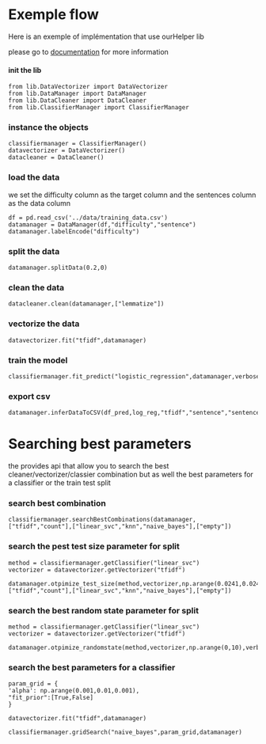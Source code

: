 # Exemple flow
<p>Here is an exemple of implémentation that use ourHelper lib</p>
please go to <a href="documentation.md">documentation</a> for more information

#### init the lib
    from lib.DataVectorizer import DataVectorizer
    from lib.DataManager import DataManager
    from lib.DataCleaner import DataCleaner
    from lib.ClassifierManager import ClassifierManager

### instance the objects
    classifiermanager = ClassifierManager()
    datavectorizer = DataVectorizer()
    datacleaner = DataCleaner()

### load the data
we set the difficulty column as the target column
and the sentences column as the data column

    df = pd.read_csv('../data/training_data.csv')
    datamanager = DataManager(df,"difficulty","sentence")
    datamanager.labelEncode("difficulty")

### split the data
    datamanager.splitData(0.2,0)

### clean the data
    datacleaner.clean(datamanager,["lemmatize"])

### vectorize the data
    datavectorizer.fit("tfidf",datamanager)

### train the model
    classifiermanager.fit_predict("logistic_regression",datamanager,verbose=True)

### export csv
    datamanager.inferDataToCSV(df_pred,log_reg,"tfidf","sentence","sentence","result")

# Searching best parameters
the provides api that allow you to search the 
best cleaner/vectorizer/classier combination but as well 
the best parameters for a classifier or the train
test split

### search best combination

    classifiermanager.searchBestCombinations(datamanager,["tfidf","count"],["linear_svc","knn","naive_bayes"],["empty"])

### search the pest test size parameter for split

    method = classifiermanager.getClassifier("linear_svc")
    vectorizer = datavectorizer.getVectorizer("tfidf")
    
    datamanager.otpimize_test_size(method,vectorizer,np.arange(0.0241,0.0242,0.00001),verbose=True)classifiermanager.searchBestTestSize(datamanager,["tfidf","count"],["linear_svc","knn","naive_bayes"],["empty"])

### search the best random state parameter for split

    method = classifiermanager.getClassifier("linear_svc")
    vectorizer = datavectorizer.getVectorizer("tfidf")
    
    datamanager.otpimize_randomstate(method,vectorizer,np.arange(0,10),verbose=True,test_size=0.024169999999999997)

### search the best parameters for a classifier

    param_grid = {
    'alpha': np.arange(0.001,0.01,0.001),
    "fit_prior":[True,False]
    }

    datavectorizer.fit("tfidf",datamanager)
    
    classifiermanager.gridSearch("naive_bayes",param_grid,datamanager)
